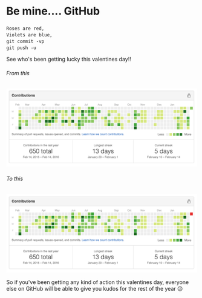 # Be mine.... GitHub

`Roses are red,`  
`Violets are blue,`  
`git commit -vp`  
`git push -u`

See who's been getting lucky this valentines day!!

###### From this

![yeah](https://raw.githubusercontent.com/supercrabtree/be-mine/master/contributions-plain.gif "#nofun")

###### To this
![yeah](https://raw.githubusercontent.com/supercrabtree/be-mine/master/contributions-red.gif "#ohyeah")

So if you've been getting any kind of action this valentines day, everyone else on GitHub will be able to give you kudos for the rest of the year 😉️